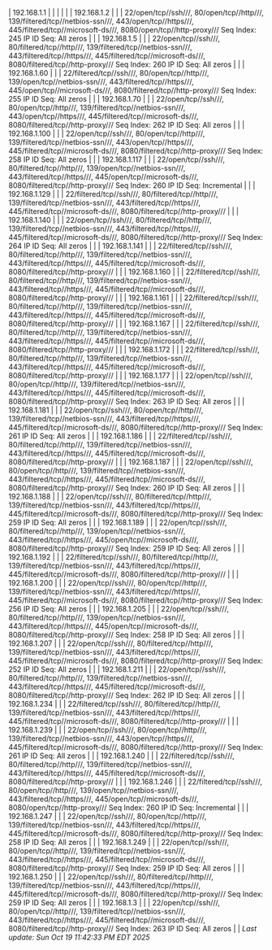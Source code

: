 | 192.168.1.1 |  |  |  |  |
| 192.168.1.2 |  |  | 22/open/tcp//ssh///, 80/open/tcp//http///, 139/filtered/tcp//netbios-ssn///, 443/open/tcp//https///, 445/filtered/tcp//microsoft-ds///, 8080/open/tcp//http-proxy///	Seq Index: 245	IP ID Seq: All zeros |  |
| 192.168.1.5 |  |  | 22/open/tcp//ssh///, 80/filtered/tcp//http///, 139/filtered/tcp//netbios-ssn///, 443/filtered/tcp//https///, 445/filtered/tcp//microsoft-ds///, 8080/filtered/tcp//http-proxy///	Seq Index: 260	IP ID Seq: All zeros |  |
| 192.168.1.60 |  |  | 22/filtered/tcp//ssh///, 80/open/tcp//http///, 139/open/tcp//netbios-ssn///, 443/filtered/tcp//https///, 445/open/tcp//microsoft-ds///, 8080/filtered/tcp//http-proxy///	Seq Index: 255	IP ID Seq: All zeros |  |
| 192.168.1.70 |  |  | 22/open/tcp//ssh///, 80/open/tcp//http///, 139/filtered/tcp//netbios-ssn///, 443/open/tcp//https///, 445/filtered/tcp//microsoft-ds///, 8080/filtered/tcp//http-proxy///	Seq Index: 262	IP ID Seq: All zeros |  |
| 192.168.1.100 |  |  | 22/open/tcp//ssh///, 80/open/tcp//http///, 139/filtered/tcp//netbios-ssn///, 443/open/tcp//https///, 445/filtered/tcp//microsoft-ds///, 8080/filtered/tcp//http-proxy///	Seq Index: 258	IP ID Seq: All zeros |  |
| 192.168.1.117 |  |  | 22/open/tcp//ssh///, 80/filtered/tcp//http///, 139/open/tcp//netbios-ssn///, 443/filtered/tcp//https///, 445/open/tcp//microsoft-ds///, 8080/filtered/tcp//http-proxy///	Seq Index: 260	IP ID Seq: Incremental |  |
| 192.168.1.129 |  |  | 22/filtered/tcp//ssh///, 80/filtered/tcp//http///, 139/filtered/tcp//netbios-ssn///, 443/filtered/tcp//https///, 445/filtered/tcp//microsoft-ds///, 8080/filtered/tcp//http-proxy/// |  |
| 192.168.1.140 |  |  | 22/open/tcp//ssh///, 80/filtered/tcp//http///, 139/filtered/tcp//netbios-ssn///, 443/filtered/tcp//https///, 445/filtered/tcp//microsoft-ds///, 8080/filtered/tcp//http-proxy///	Seq Index: 264	IP ID Seq: All zeros |  |
| 192.168.1.141 |  |  | 22/filtered/tcp//ssh///, 80/filtered/tcp//http///, 139/filtered/tcp//netbios-ssn///, 443/filtered/tcp//https///, 445/filtered/tcp//microsoft-ds///, 8080/filtered/tcp//http-proxy/// |  |
| 192.168.1.160 |  |  | 22/filtered/tcp//ssh///, 80/filtered/tcp//http///, 139/filtered/tcp//netbios-ssn///, 443/filtered/tcp//https///, 445/filtered/tcp//microsoft-ds///, 8080/filtered/tcp//http-proxy/// |  |
| 192.168.1.161 |  |  | 22/filtered/tcp//ssh///, 80/filtered/tcp//http///, 139/filtered/tcp//netbios-ssn///, 443/filtered/tcp//https///, 445/filtered/tcp//microsoft-ds///, 8080/filtered/tcp//http-proxy/// |  |
| 192.168.1.167 |  |  | 22/filtered/tcp//ssh///, 80/filtered/tcp//http///, 139/filtered/tcp//netbios-ssn///, 443/filtered/tcp//https///, 445/filtered/tcp//microsoft-ds///, 8080/filtered/tcp//http-proxy/// |  |
| 192.168.1.172 |  |  | 22/filtered/tcp//ssh///, 80/filtered/tcp//http///, 139/filtered/tcp//netbios-ssn///, 443/filtered/tcp//https///, 445/filtered/tcp//microsoft-ds///, 8080/filtered/tcp//http-proxy/// |  |
| 192.168.1.177 |  |  | 22/open/tcp//ssh///, 80/open/tcp//http///, 139/filtered/tcp//netbios-ssn///, 443/filtered/tcp//https///, 445/filtered/tcp//microsoft-ds///, 8080/filtered/tcp//http-proxy///	Seq Index: 263	IP ID Seq: All zeros |  |
| 192.168.1.181 |  |  | 22/open/tcp//ssh///, 80/open/tcp//http///, 139/filtered/tcp//netbios-ssn///, 443/filtered/tcp//https///, 445/filtered/tcp//microsoft-ds///, 8080/filtered/tcp//http-proxy///	Seq Index: 261	IP ID Seq: All zeros |  |
| 192.168.1.186 |  |  | 22/filtered/tcp//ssh///, 80/filtered/tcp//http///, 139/filtered/tcp//netbios-ssn///, 443/filtered/tcp//https///, 445/filtered/tcp//microsoft-ds///, 8080/filtered/tcp//http-proxy/// |  |
| 192.168.1.187 |  |  | 22/open/tcp//ssh///, 80/open/tcp//http///, 139/filtered/tcp//netbios-ssn///, 443/filtered/tcp//https///, 445/filtered/tcp//microsoft-ds///, 8080/filtered/tcp//http-proxy///	Seq Index: 260	IP ID Seq: All zeros |  |
| 192.168.1.188 |  |  | 22/open/tcp//ssh///, 80/filtered/tcp//http///, 139/filtered/tcp//netbios-ssn///, 443/filtered/tcp//https///, 445/filtered/tcp//microsoft-ds///, 8080/filtered/tcp//http-proxy///	Seq Index: 259	IP ID Seq: All zeros |  |
| 192.168.1.189 |  |  | 22/open/tcp//ssh///, 80/filtered/tcp//http///, 139/open/tcp//netbios-ssn///, 443/filtered/tcp//https///, 445/open/tcp//microsoft-ds///, 8080/filtered/tcp//http-proxy///	Seq Index: 259	IP ID Seq: All zeros |  |
| 192.168.1.192 |  |  | 22/filtered/tcp//ssh///, 80/filtered/tcp//http///, 139/filtered/tcp//netbios-ssn///, 443/filtered/tcp//https///, 445/filtered/tcp//microsoft-ds///, 8080/filtered/tcp//http-proxy/// |  |
| 192.168.1.200 |  |  | 22/open/tcp//ssh///, 80/open/tcp//http///, 139/filtered/tcp//netbios-ssn///, 443/filtered/tcp//https///, 445/filtered/tcp//microsoft-ds///, 8080/filtered/tcp//http-proxy///	Seq Index: 256	IP ID Seq: All zeros |  |
| 192.168.1.205 |  |  | 22/open/tcp//ssh///, 80/filtered/tcp//http///, 139/open/tcp//netbios-ssn///, 443/filtered/tcp//https///, 445/open/tcp//microsoft-ds///, 8080/filtered/tcp//http-proxy///	Seq Index: 258	IP ID Seq: All zeros |  |
| 192.168.1.207 |  |  | 22/open/tcp//ssh///, 80/filtered/tcp//http///, 139/filtered/tcp//netbios-ssn///, 443/filtered/tcp//https///, 445/filtered/tcp//microsoft-ds///, 8080/filtered/tcp//http-proxy///	Seq Index: 252	IP ID Seq: All zeros |  |
| 192.168.1.211 |  |  | 22/open/tcp//ssh///, 80/filtered/tcp//http///, 139/filtered/tcp//netbios-ssn///, 443/filtered/tcp//https///, 445/filtered/tcp//microsoft-ds///, 8080/filtered/tcp//http-proxy///	Seq Index: 262	IP ID Seq: All zeros |  |
| 192.168.1.234 |  |  | 22/filtered/tcp//ssh///, 80/filtered/tcp//http///, 139/filtered/tcp//netbios-ssn///, 443/filtered/tcp//https///, 445/filtered/tcp//microsoft-ds///, 8080/filtered/tcp//http-proxy/// |  |
| 192.168.1.239 |  |  | 22/open/tcp//ssh///, 80/open/tcp//http///, 139/filtered/tcp//netbios-ssn///, 443/open/tcp//https///, 445/filtered/tcp//microsoft-ds///, 8080/filtered/tcp//http-proxy///	Seq Index: 261	IP ID Seq: All zeros |  |
| 192.168.1.240 |  |  | 22/filtered/tcp//ssh///, 80/filtered/tcp//http///, 139/filtered/tcp//netbios-ssn///, 443/filtered/tcp//https///, 445/filtered/tcp//microsoft-ds///, 8080/filtered/tcp//http-proxy/// |  |
| 192.168.1.246 |  |  | 22/filtered/tcp//ssh///, 80/open/tcp//http///, 139/open/tcp//netbios-ssn///, 443/filtered/tcp//https///, 445/open/tcp//microsoft-ds///, 8080/open/tcp//http-proxy///	Seq Index: 260	IP ID Seq: Incremental |  |
| 192.168.1.247 |  |  | 22/open/tcp//ssh///, 80/open/tcp//http///, 139/filtered/tcp//netbios-ssn///, 443/filtered/tcp//https///, 445/filtered/tcp//microsoft-ds///, 8080/filtered/tcp//http-proxy///	Seq Index: 258	IP ID Seq: All zeros |  |
| 192.168.1.249 |  |  | 22/open/tcp//ssh///, 80/open/tcp//http///, 139/filtered/tcp//netbios-ssn///, 443/filtered/tcp//https///, 445/filtered/tcp//microsoft-ds///, 8080/filtered/tcp//http-proxy///	Seq Index: 259	IP ID Seq: All zeros |  |
| 192.168.1.250 |  |  | 22/open/tcp//ssh///, 80/filtered/tcp//http///, 139/filtered/tcp//netbios-ssn///, 443/filtered/tcp//https///, 445/filtered/tcp//microsoft-ds///, 8080/filtered/tcp//http-proxy///	Seq Index: 259	IP ID Seq: All zeros |  |
| 192.168.1.3 |  |  | 22/open/tcp//ssh///, 80/open/tcp//http///, 139/filtered/tcp//netbios-ssn///, 443/filtered/tcp//https///, 445/filtered/tcp//microsoft-ds///, 8080/filtered/tcp//http-proxy///	Seq Index: 263	IP ID Seq: All zeros |  |
_Last update: Sun Oct 19 11:42:33 PM EDT 2025_
